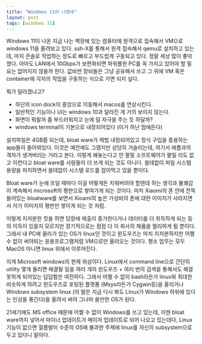 ```yaml
---
title: "Windows 11이 나왔네"
layout: post
tags: [windows 11]
---
```


Windows 11이 나온 지금 나는 벽장에 있는 컴퓨터에 원격으로 접속해서 VM으로 windows 11을 올려보고 있다. ssh-X를 통해서 원격 접속해서 qemu로 설치하고 있는데, 마치 콘솔로 작업하는 정도로 빠르고 부드럽게 구동되고 있다. 정말 세상 많이 좋아졌다. 아마도 LAN에서 10Gbps가 보편화되면 파워풀한 PC를 꼭 가지고 있어야 할 필요는 없어지지 않을까 한다. 값비싼 장비들은 그냥 공유해서 쓰고 그 위에 VM 혹은 container에 각자의 작업을 구동하는 식으로 가면 되지 싶다.

뭐가 달라졌냐고?
- 하단의 icon dock이 중앙으로 이동해서 macos를 연상시킨다.
- 일반적인 기능이나 UI는 windows 10과 달라진 게 거의 보이지 않는다.
- 화면이 뭐랄까 좀 부드러워지고 눈에 덜 자극을 주는 듯 하달까?
- windows terminal이 기본으로 내장되어있다 (이거 하난 맘에든다)

설치파일은 4GB쯤 되는데, bloat ware가 제법 내장되어있고 정식 구입을 종용하는 app들이 들어와있다. 이것은 예전에도 그랬지만 상당히 거슬리는데, 여기서 애플과의 격차가 생겨버리는 거라고 본다. 이렇게 해놓는다고 안 팔릴 소프트웨어가 팔릴 리도 없고 이런다고 bloat ware를 사람들이 더 쓰게 되는 것도 아니다. 쓸데없이 파일 시스템 용량을 차지하면서 쓸데없이 시스템 로드를 잡아먹고 있을 뿐이다. 

Bloat ware가 눈에 뜨일 때마다 이걸 어떻게든 지워버려야 할텐데 하는 생각과 불쾌감이 계속해서 microsoft의 평판으로 쌓여가게 되는 것이다. 마치 Xiaomi의 폰 안에 잔뜩 들어있는 bloatware를 보면서 Xioami의 높은 가성비의 폰에 대한 이미지가 사라지면서 저가 이미지의 평판만 쌓이게 되는 것 처럼.

이렇게 지저분한 짓을 하면 당장에 매출이 증가한다거나 데이터를 더 취득하게 되는 등의 이득이 있을지 모르지만 장기적으로는 점점 더 이 회사의 제품을 멀리하게 될 뿐이다. 그래서 내 PC에 올라가 있는 OS가 linux인 것이고 윈도우즈는 마치 지저분하지만 어쩔 수 없이 써야되는 응용프로그램처럼 VM으로만 올라오는 것이다. 평소 업무는 모두 MacOS 아니면 linux 위에서 이루어진다.

이게 Microsoft windows의 현재 위상이다. Linux에서 command line으로 간단히 utility 몇개 돌리면 해결될 일을 여러 개의 윈도우즈 + 여러 번의 검색을 통해서도 해결 못하게 되어있는 답답함은 여전하다. 그래서 어쩔 수 없이 bash라든가 linux와 최대한 비슷하게 하려고 윈도우즈로 포팅된 플랫폼 (Msys라든가 Cygwin등)을 올리거나 Windows subsystem linux (이 말은 지금 다시 봐도 Linux가 Windows 하위에 있다는 인상을 풍긴다)을 올려서 써야 그나마 쓸만한 OS가 된다.

21세기에도 MS office 때문에 어쩔 수 없이 Windows를 쓰고 있는데, 이젠 bloat ware까지 넣어서 마이너 업데이트가 메이저 업데이트로 되어 나오고 있는데다, Linux 기능이 없으면 절름발이 수준의 OS에 불과한 주제에 linux를 자신의 subsystem으로 두고 있다니 말이다. 
